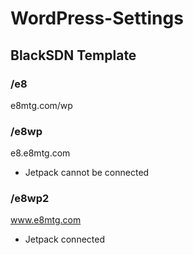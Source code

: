 # WordPress-Settings

## BlackSDN Template

### /e8
e8mtg.com/wp

### /e8wp
e8.e8mtg.com

- Jetpack cannot be connected

### /e8wp2
www.e8mtg.com

- Jetpack connected
